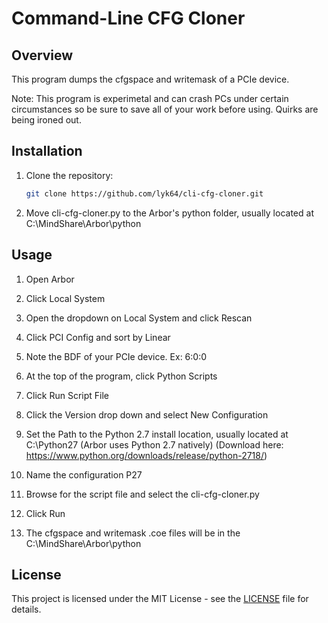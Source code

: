 # Command-Line CFG Cloner

## Overview
This program dumps the cfgspace and writemask of a PCIe device.

Note: This program is experimetal and can crash PCs under certain circumstances so be sure to save all of your work before using. Quirks are being ironed out.

## Installation
1. Clone the repository:

    ```bash
    git clone https://github.com/lyk64/cli-cfg-cloner.git
    ```

2. Move cli-cfg-cloner.py to the Arbor's python folder, usually located at C:\MindShare\Arbor\python

## Usage
1. Open Arbor

2. Click Local System

3. Open the dropdown on Local System and click Rescan

4. Click PCI Config and sort by Linear

5. Note the BDF of your PCIe device. Ex: 6:0:0

6. At the top of the program, click Python Scripts

7. Click Run Script File

8. Click the Version drop down and select New Configuration

9. Set the Path to the Python 2.7 install location, usually located at C:\Python27 (Arbor uses Python 2.7 natively) (Download here: https://www.python.org/downloads/release/python-2718/)

10. Name the configuration P27

11. Browse for the script file and select the cli-cfg-cloner.py

12. Click Run

13. The cfgspace and writemask .coe files will be in the C:\MindShare\Arbor\python

## License
This project is licensed under the MIT License - see the [LICENSE](LICENSE) file for details.
